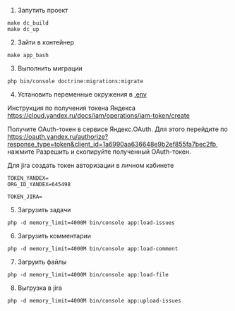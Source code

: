 1. Запутить проект

```angular2html
make dc_build
make dc_up
```

2. Зайти в контейнер 

```angular2html
make app_bash
```

3. Выполнить миграции

```angular2html
php bin/console doctrine:migrations:migrate
```

4. Установить переменные окружения в [.env](.env)

Инструкция по получения токена Яндекса
https://cloud.yandex.ru/docs/iam/operations/iam-token/create


Получите OAuth-токен в сервисе Яндекс.OAuth. 
Для этого перейдите по https://oauth.yandex.ru/authorize?response_type=token&client_id=1a6990aa636648e9b2ef855fa7bec2fb, 
нажмите Разрешить и скопируйте полученный OAuth-токен.

Для jira создать токен авторизации в личном кабинете 
```
TOKEN_YANDEX=
ORG_ID_YANDEX=645498

TOKEN_JIRA=
```

5. Загрузить задачи 

```angular2html
php -d memory_limit=4000M bin/console app:load-issues
```

6. Загрузить комментарии 

```angular2html
php -d memory_limit=4000M bin/console app:load-comment
```

7. Загруить файлы 

```angular2html
php -d memory_limit=4000M bin/console app:load-file
```

8. Выгрузка в jira

```angular2html
php -d memory_limit=4000M bin/console app:upload-issues
```